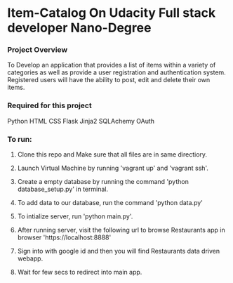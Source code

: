 # Item-Catalog On Udacity Full stack developer Nano-Degree

### Project Overview
To Develop an application that provides a list of items within a variety of categories as well as provide a user registration and authentication system. Registered users will have the ability to post, edit and delete their own items.

### Required for this project

Python
HTML
CSS
Flask
Jinja2
SQLAchemy
OAuth

### To run:

1. Clone this repo and Make sure that all files are in same directiory.

2. Launch Virtual Machine by running 'vagrant up' and 'vagrant ssh'.

3. Create a empty database by running the command 'python database_setup.py' in terminal.

4. To add data to our database, run the command 'python data.py'

5. To intialize server, run 'python main.py'.

6. After running server, visit the following url to browse Restaurants app in browser 'https://localhost:8888'

7. Sign into with google id and then you will find Restaurants data driven webapp.

8. Wait for few secs to redirect into main app.
